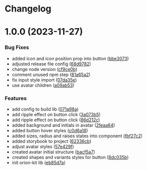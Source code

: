 # Changelog

# 1.0.0 (2023-11-27)


### Bug Fixes

* added icon and icon position prop into button ([bbe3073](https://github.com/claudaniloxavier/orion-kit/commit/bbe3073b882c12d0cae593649972db28afa2ab42))
* adjusted release file config ([68d9782](https://github.com/claudaniloxavier/orion-kit/commit/68d97826045de453037ec9ce6e1e9b44cbbfeca3))
* change node version ([cf9ce0b](https://github.com/claudaniloxavier/orion-kit/commit/cf9ce0b5d8ad5e3132199244cb772e7b9f38652e))
* comment unused npm step ([81a65a2](https://github.com/claudaniloxavier/orion-kit/commit/81a65a295e57d1eb00b17826378f38530970bd27))
* fix input style import ([07da35e](https://github.com/claudaniloxavier/orion-kit/commit/07da35e469dd001953f5c7bc2911cb199cc6978c))
* use avatar children ([a09ab53](https://github.com/claudaniloxavier/orion-kit/commit/a09ab53630fbf69f67195c4e2852e02ca40e0743))


### Features

* add config to build lib ([071a98a](https://github.com/claudaniloxavier/orion-kit/commit/071a98a056b04c6cb766aa11c58c5de74db462fa))
* add ripple effect on button click ([3a073b5](https://github.com/claudaniloxavier/orion-kit/commit/3a073b560ffaad86d826380c2d949a8d2a01a339))
* add ripple effect on button click ([86d212c](https://github.com/claudaniloxavier/orion-kit/commit/86d212ce4d71139b3adb12b109af0fabd02cf10d))
* added background and initials in avatar ([2feaa64](https://github.com/claudaniloxavier/orion-kit/commit/2feaa64040201a1cb86fcc444ec9d7585c473230))
* added button hover styles ([c0d6a18](https://github.com/claudaniloxavier/orion-kit/commit/c0d6a183020f524a7e18ace5c901531a8face37e))
* added sizes, radius and raises states into component ([fbf27c2](https://github.com/claudaniloxavier/orion-kit/commit/fbf27c2fc06ce0f945074780dc9e7491964e8fbe))
* added storybook to project ([62336cb](https://github.com/claudaniloxavier/orion-kit/commit/62336cb7c1313aface06ae1a4500447ac51c29c2))
* adjust avatar styles ([57e429f](https://github.com/claudaniloxavier/orion-kit/commit/57e429f19cb27bb83345fabc0b9afeae42f004f9))
* created avatar initial structure ([bacf5a7](https://github.com/claudaniloxavier/orion-kit/commit/bacf5a7eb8924c075515e31a761acf8bfac03c96))
* created shapes and variants styles for button ([8dc035b](https://github.com/claudaniloxavier/orion-kit/commit/8dc035badf4fba240666a1879ac646e6808d1630))
* init orion-kit lib ([eb85d7a](https://github.com/claudaniloxavier/orion-kit/commit/eb85d7a9971fb2c89b046f84445b2c8e9721e642))
